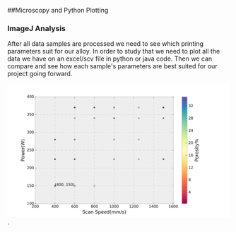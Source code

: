 ##Microscopy and Python Plotting

### ImageJ Analysis


After all data samples are processed we need to see which printing parameters suit for our alloy. In order to study that we need to plot all the data we have on an excel/scv file in python or java code.
Then we can compare and see how each sample's parameters are best suited for our project going forward. 

![Final Scatter Graph](./graph.svg). 